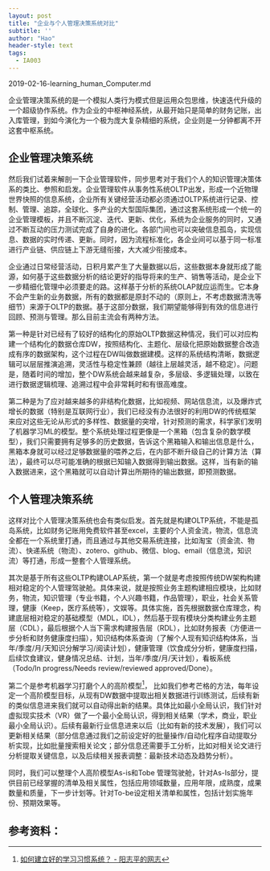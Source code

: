 ```yaml
---
layout: post
title: "企业与个人管理决策系统对比"
subtitle: ''
author: "Hao"
header-style: text
tags:
  - IA003
---
```


2019-02-16-learning_human_Computer.md

企业管理决策系统的是一个模拟人类行为模式但是运用众包思维，快速迭代升级的一个超级协作系统。作为企业的中枢神经系统，从最开始只是简单的财务记账，出入库管理，到如今演化为一个极为庞大复杂精细的系统，企业则是一分钟都离不开这套中枢系统。

## 企业管理决策系统
然后我们试着来解剖一下企业管理软件，同步思考对于我们个人的知识管理决策体系的类比、参照和启发。企业管理软件从事务性系统OLTP出发，形成一个近物理世界快照的信息系统，企业所有关键经营活动都必须通过OLTP系统进行记录、控制、管理、追踪，全球化、多产业的大型国际集团，通过这套系统形成一个统一的企业管理模板，并且不断沉淀、迭代、更新、优化，系统为企业服务的同时，又通过不断互动的压力测试完成了自身的进化。各部门间也可以突破信息孤岛，实现信息、数据的实时传递、更新。同时，因为流程标准化，各企业间可以基于同一标准进行产业链、供应链上下游无缝衔接，大大减少衔接成本。

企业通过日常经营活动，日积月累产生了大量数据以后，这些数据本身就形成了能源，如何基于这些数据分析的结论更好的指导将来的生产、销售等活动，是企业下一步精细化管理中必须要走的路。这样基于分析的系统OLAP就应运而生。它本身不会产生新的业务数据，所有的数据都是原封不动的（原则上，不考虑数据清洗等细节）来源于OLTP的数据。基于这部分数据，我们期望能够得到有效的信息进行回顾、预测与管理。那么目前主流会有两种方法。

第一种是针对已经有了较好的结构化的原始OLTP数据这种情况，我们可以对应构建一个结构化的数据仓库DW，按照结构化、主题化、层级化把原始数据整合改造成有序的数据架构，这个过程在DW叫做数据建模。这样的系统结构清晰，数据逻辑可以层层推演追溯，灵活性与稳定性兼顾（越往上层越灵活，越不稳定）。问题是，随着时间的增加，整个DW系统会越来越复杂，多层级、多逻辑处理，以致在进行数据逻辑梳理、追溯过程中会非常耗时和有很高难度。

第二种是为了应对越来越多的非结构化数据，比如视频、网站信息流，以及爆炸式增长的数据（特别是互联网行业），我们已经没有办法很好的利用DW的传统框架来应对这些无论从形式的多样性、数据量的突增，针对预测的需求，科学家们发明了机器学习ML的模型。整个系统处理过程更像是一个黑箱（包含复杂的数学模型），我们只需要拥有足够多的历史数据，告诉这个黑箱输入和输出信息是什么，黑箱本身就可以经过足够数据量的喂养之后，在内部不断升级自己的计算方法（算法），最终可以尽可能准确的根据已知输入数据得到输出数据。这样，当有新的输入数据进来，这个黑箱就可以自动计算出所期待的输出数据，即预测数据。

## 个人管理决策系统

这样对比个人管理决策系统也会有类似启发。首先就是构建OLTP系统，不能是孤岛系统，比如财务记账用免费软件甚至excel，主要的个人资金流，物流，信息流全都在一个系统里打通，而且通过与其他交易系统连接，比如淘宝（资金流、物流）、快递系统（物流）、zotero、github、微信、blog、email（信息流，知识流）等打通，形成一整套个人管理系统。

其次是基于所有这些OLTP构建OLAP系统，第一个就是考虑按照传统DW架构构建相对稳定的个人管理驾驶舱。具体来说，就是按照业务主题构建相应模块，比如财务，物流，知识管理（专业书籍，个人兴趣书籍，作品管理），职业，社会关系管理，健康（Keep，医疗系统等），文娱等。具体实施，首先根据数据仓库理念，构建底层相对稳定的基础模型（MDL，IDL），然后基于现有模块分类构建业务主题层（CDL），最后根据个人当下需求构建报告层（RDL），比如财务报表（方便进一步分析和财务健康度扫描），知识结构体系查询（了解个人现有知识结构体系，当年/季度/月/天知识分解学习/阅读计划），健康管理（饮食成分分析，健康度扫描，后续饮食建议，健身情况总结、计划，当年/季度/月/天计划），看板系统（Todo/In progress/Needs review/reviewed approved/Done）。

第二个是参考机器学习打磨个人的高阶模型[^1]， 比如我们参考芒格的方法，每年设定一个高阶模型目标，从现有DW数据中提取出相关数据进行训练测试，后续有新的类似信息进来我们就可以自动得出新的结果。具体比如最小全局认识，我们针对虚拟现实技术（VR）做了一个最小全局认识，得到相关结果（学术，商业，职业最小全局认识）。后续有最新行业信息进来以后（比如有新的技术发展），我们可以更新相关结果（部分信息通过我们之前设定好的批量操作/自动化程序自动提取分析实现，比如批量搜索相关论文；部分信息还需要手工分析，比如对相关论文进行分析提取关键信息，以及后续相关报表调整：最新技术动态及趋势分析）。

同时，我们可以整理个人高阶模型As-is和Tobe 管理驾驶舱，针对As-Is部分，提供目前已经掌握的清单及相关属性，包括应用领域数量，应用年限，成熟度，成果数量和质量，下一步计划等。针对To-be设定相关清单和属性，包括计划实施年份、预期效果等。

## 参考资料：
[^1]: [如何建立好的学习习惯系统？ - 阳志平的网志](https://www.yangzhiping.com/psy/EstablishLearningSystem.html)





